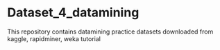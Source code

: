 # Dataset_4_datamining
This repository contains datamining practice datasets downloaded from kaggle, rapidminer, weka tutorial
